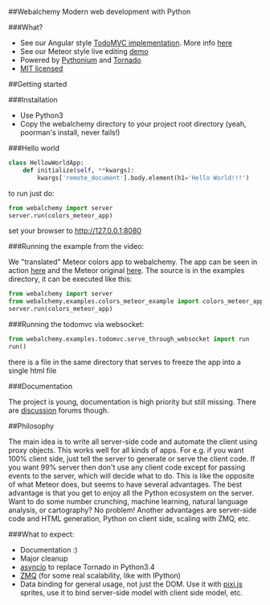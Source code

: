 ##Webalchemy
Modern web development with Python

###What?

- See our Angular style [TodoMVC implementation](http://skariel.org/webalchemy/todomvc.html). More info [here](https://github.com/skariel/webalchemy/tree/master/webalchemy/examples/todomvc)
- See our Meteor style live editing [demo](https://vimeo.com/74150054)
- Powered by [Pythonium](https://github.com/pythonium/pythonium) and [Tornado](https://github.com/facebook/webalchemy.tornado)
- [MIT licensed](LICENSE.txt)

##Getting started

###Installation

* Use Python3
* Copy the webalchemy directory to your project root directory (yeah, poorman's install, never fails!)

###Hello world

```python
class HellowWorldApp:
    def initialize(self, **kwargs):
        kwargs['remote_document'].body.element(h1='Hello World!!!')
```

to run just do:

```python
from webalchemy import server
server.run(colors_meteor_app) 
```

set your browser to http://127.0.0.1:8080

###Running the example from the video:

We "translated" Meteor colors app to webalchemy. The app can be seen in action [here](https://vimeo.com/74150054) and the Meteor original [here](http://www.meteor.com/screencast). The source is in the examples directory, it can be executed like this:

```python
from webalchemy import server
from webalchemy.examples.colors_meteor_example import colors_meteor_app
server.run(colors_meteor_app) 
```

###Running the todomvc via websocket:

```python
from webalchemy.examples.todomvc.serve_through_websocket import run
run()
```

there is a file in the same directory that serves to freeze the app into a single html file

###Documentation

The project is young, documentation is high priority but still missing. There are [discussion](https://groups.google.com/forum/#!forum/webalchemy/) forums though.

##Philosophy

The main idea is to write all server-side code and automate the client using proxy objects. This works well for all kinds of apps. For e.g. if you want 100% client side, just tell the server to generate or serve the client code. If you want 99% server then don't use any client code except for passing events to the server, which will decide what to do.
This is like the opposite of what Meteor does, but seems to have several advantages. The best advantage is that you get to enjoy all the Python ecosystem on the server. Want to do some number crunching, machine learning, natural language analysis, or cartography? No problem! Another advantages are server-side code and HTML generation, Python on client side, scaling with ZMQ, etc.

###What to expect:

- Documentation :)
- Major cleanup
- [asyncio](http://docs.python.org/3.4/library/asyncio.html) to replace Tornado in Python3.4
- [ZMQ](http://docs.python.org/3.4/library/asyncio.html) (for some real scalability, like with IPython)
- Data binding for general usage, not just the DOM. Use it with [pixi.js](https://github.com/GoodBoyDigital/pixi.js/) sprites, use it to bind server-side model with client side model, etc.


